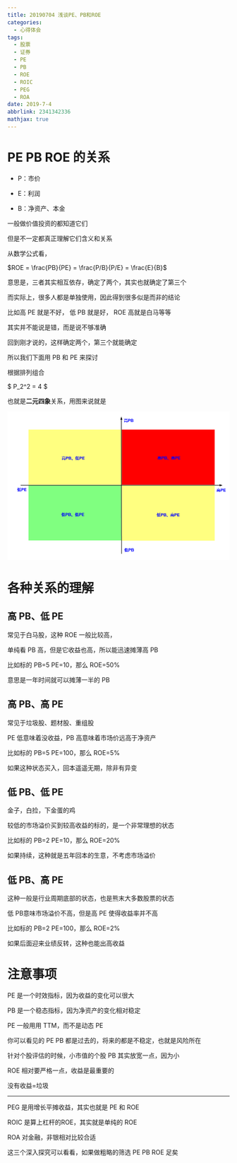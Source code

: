 ```yaml
---
title: 20190704 浅谈PE、PB和ROE
categories:
  - 心得体会
tags:
  - 股票
  - 证券
  - PE
  - PB
  - ROE
  - ROIC
  - PEG
  - ROA
date: 2019-7-4
abbrlink: 2341342336
mathjax: true
---
```


# PE PB ROE 的关系

- P：市价

- E：利润

- B：净资产、本金

一般做价值投资的都知道它们

但是不一定都真正理解它们含义和关系

从数学公式看，

$ROE = \frac{PB}{PE} = \frac{P/B}{P/E} = \frac{E}{B}$  

意思是，三者其实相互依存，确定了两个，其实也就确定了第三个

而实际上，很多人都是单独使用，因此得到很多似是而非的结论

比如高 PE 就是不好， 低 PB 就是好， ROE 高就是白马等等

其实并不能说是错，而是说不够准确

回到刚才说的，这样确定两个，第三个就能确定

所以我们下面用 PB 和 PE 来探讨

根据排列组合

$ P_2^2 = 4 $

也就是**二元四象**关系，用图来说就是

![20190704](/images/20190704-0.png)

# 各种关系的理解

## 高 PB、低 PE

常见于白马股，这种 ROE 一般比较高，

单纯看 PB 高，但是它收益也高，所以能迅速摊薄高 PB

比如标的 PB=5  PE=10，那么 ROE=50%

意思是一年时间就可以摊薄一半的 PB

## 高 PB、高 PE

常见于垃圾股、题材股、重组股

PE 低意味着没收益，PB 高意味着市场价远高于净资产

比如标的 PB=5 PE=100，那么 ROE=5%

如果这种状态买入，回本遥遥无期，除非有异变

## 低 PB、低 PE

金子，白捡，下金蛋的鸡

较低的市场溢价买到较高收益的标的，是一个非常理想的状态

比如标的 PB=2 PE=10，那么 ROE=20%

如果持续，这种就是五年回本的生意，不考虑市场溢价

## 低 PB、高 PE

这种一般是行业周期底部的状态，也是熊末大多数股票的状态

低 PB意味市场溢价不高，但是高 PE 使得收益率并不高

比如标的 PB=2 PE=100，那么 ROE=2%

如果后面迎来业绩反转，这种也能出高收益

# 注意事项

PE 是一个时效指标，因为收益的变化可以很大

PB 是一个稳态指标，因为净资产的变化相对稳定

PE 一般用用 TTM，而不是动态 PE

你可以看见的 PE PB 都是过去的，将来的都是不稳定，也就是风险所在

针对个股评估的时候，小市值的个股 PB 其实放宽一点，因为小

ROE 相对要严格一点，收益是最重要的

没有收益=垃圾

----

PEG 是用增长平摊收益，其实也就是 PE 和 ROE

ROIC 是算上杠杆的ROE，其实就是单纯的 ROE

ROA 对金融，非银相对比较合适

这三个深入探究可以看看，如果做粗略的筛选 PE PB ROE 足矣
